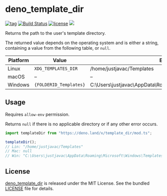# deno_template_dir

[![tag](https://img.shields.io/github/release/justjavac/deno_template_dir)](https://github.com/justjavac/deno_template_dir/releases)
[![Build Status](https://github.com/justjavac/deno_template_dir/workflows/ci/badge.svg?branch=master)](https://github.com/justjavac/deno_template_dir/actions)
[![license](https://img.shields.io/github/license/justjavac/deno_template_dir)](https://github.com/justjavac/deno_template_dir/blob/master/LICENSE)
[![](https://img.shields.io/badge/deno-v1.3-green.svg)](https://github.com/denoland/deno)

Returns the path to the user's template directory.

The returned value depends on the operating system and is either a string,
containing a value from the following table, or `null`.

|Platform | Value                  | Example                                                        |
| ------- | ---------------------- | -------------------------------------------------------------- |
| Linux   | `XDG_TEMPLATES_DIR`    | /home/justjavac/Templates                                      |
| macOS   | –                      | –                                                              |
| Windows | `{FOLDERID_Templates}` | C:\Users\justjavac\AppData\Roaming\Microsoft\Windows\Templates |

## Usage

Requires `allow-env` permission.

Returns `null` if there is no applicable directory or if any other error occurs.

```ts
import templateDir from "https://deno.land/x/template_dir/mod.ts";

templateDir();
// Lin: "/home/justjavac/Templates"
// Mac: null
// Win: "C:\Users\justjavac\AppData\Roaming\Microsoft\Windows\Templates"
```

## License

[deno_template_dir](https://github.com/justjavac/deno_template_dir) is released under the MIT License. See the bundled [LICENSE](./LICENSE) file for details.
